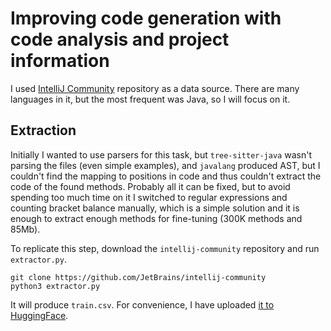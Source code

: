 # Improving code generation with code analysis and project information

I used [IntelliJ Community](https://github.com/JetBrains/intellij-community) repository as a data source. There are many languages in it, but the most frequent was Java, so I will focus on it.

## Extraction
Initially I wanted to use parsers for this task, but `tree-sitter-java` wasn't parsing the files (even simple examples), and `javalang` produced AST, but I couldn't find the mapping to positions in code and thus couldn't extract the code of the found methods. Probably all it can be fixed, but to avoid spending too much time on it I switched to regular expressions and counting bracket balance manually, which is a simple solution and it is enough to extract enough methods for fine-tuning (300K methods and 85Mb).

To replicate this step, download the `intellij-community` repository and run `extractor.py`.
```
git clone https://github.com/JetBrains/intellij-community
python3 extractor.py
```
It will produce `train.csv`. For convenience, I have uploaded [it to HuggingFace](https://huggingface.co/datasets/Mlxa/java_methods).
